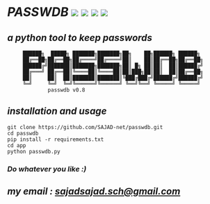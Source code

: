 # *PASSWDB*     <img src="https://img.shields.io/badge/License-GPLv3-blue"></img>  <img src="https://img.shields.io/badge/python-up%20to%20date-red">   </img> <img src="https://img.shields.io/badge/version-0.8-yellow"></img> <img src="https://img.shields.io/badge/status-beta-green"></img>

## *a python tool to keep passwords*

         ██████╗  █████╗ ███████╗███████╗██╗    ██╗██████╗ ██████╗
         ██╔══██╗██╔══██╗██╔════╝██╔════╝██║    ██║██╔══██╗██╔══██╗
         ██████╔╝███████║███████╗███████╗██║ █╗ ██║██║  ██║██████╔╝
         ██╔═══╝ ██╔══██║╚════██║╚════██║██║███╗██║██║  ██║██╔══██╗
         ██║     ██║  ██║███████║███████║╚███╔███╔╝██████╔╝██████╔╝
         ╚═╝     ╚═╝  ╚═╝╚══════╝╚══════╝ ╚══╝╚══╝ ╚═════╝ ╚═════╝
				 passwdb v0.8


## *installation and usage*
	git clone https://github.com/SAJAD-net/passwdb.git
	cd passwdb
	pip install -r requirements.txt
	cd app
	python passwdb.py
	
### *Do whatever you like :)*

## *my email : sajadsajad.sch@gmail.com*
